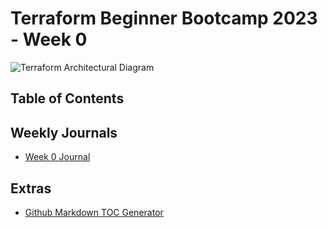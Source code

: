 # Terraform Beginner Bootcamp 2023 - Week 0

![Terraform Architectural Diagram](https://github.com/grover47/terraform-beginner-bootcamp-2023/assets/10213341/314a0d16-e369-41ce-b94f-5112d75b0c3f)

## Table of Contents

## Weekly Journals
- [Week 0 Journal](journal/week0.md)


## Extras
- [Github Markdown TOC Generator](https://ecotrust-canada.github.io/markdown-toc/)
